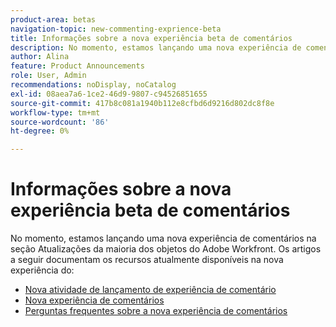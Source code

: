 ```yaml
---
product-area: betas
navigation-topic: new-commenting-exprience-beta
title: Informações sobre a nova experiência beta de comentários
description: No momento, estamos lançando uma nova experiência de comentários na seção Atualizações da maioria dos objetos do Adobe Workfront. Os artigos a seguir documentam os recursos atualmente disponíveis na nova experiência do.
author: Alina
feature: Product Announcements
role: User, Admin
recommendations: noDisplay, noCatalog
exl-id: 08aea7a6-1ce2-46d9-9807-c94526851655
source-git-commit: 417b8c081a1940b112e8cfbd6d9216d802dc8f8e
workflow-type: tm+mt
source-wordcount: '86'
ht-degree: 0%

---
```


# Informações sobre a nova experiência beta de comentários

No momento, estamos lançando uma nova experiência de comentários na seção Atualizações da maioria dos objetos do Adobe Workfront. Os artigos a seguir documentam os recursos atualmente disponíveis na nova experiência do:

* [Nova atividade de lançamento de experiência de comentário](../new-commenting-experience-beta/new-commenting-beta-experience-release-activity.md)
* [Nova experiência de comentários](../new-commenting-experience-beta/unified-commenting-experience.md)
* [Perguntas frequentes sobre a nova experiência de comentários](../new-commenting-experience-beta/new-commenting-faq.md)
